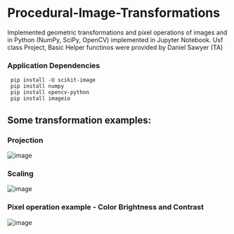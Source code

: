 # Procedural-Image-Transformations
 Implemented geometric transformations and pixel operations of images and in Python (NumPy, SciPy, OpenCV) implemented in Jupyter Notebook.
Usf class Project, Basic Helper functinos were provided by Daniel Sawyer (TA)


### Application Dependencies
     pip install -U scikit-image
     pip install numpy
     pip install opencv-python
     pip install imageio


## Some transformation examples: 
### Projection 
![image](https://user-images.githubusercontent.com/64340009/138208465-bbf3d697-75e3-40cc-88d7-fb5b55fc7245.png)
### Scaling 
![image](https://user-images.githubusercontent.com/64340009/138208578-03922d1d-d181-4f1e-ad9c-28c9c5c2e7dc.png)
### Pixel operation example - Color Brightness and Contrast
![image](https://user-images.githubusercontent.com/64340009/138208523-d78a8fc6-b13d-4f77-9a3d-3be5b4048a13.png)
